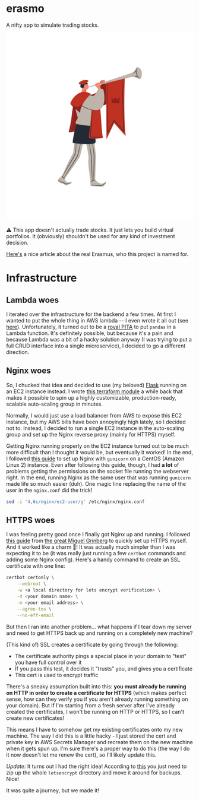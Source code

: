 # erasmo

A nifty app to simulate trading stocks.

![logo](./frontend/src/imgs/transparentNoText.png)

:warning: This app doesn't actually trade stocks. It just lets you build virtual portfolios. It (obviously) shouldn't be used for any kind of investment decision.

[Here's](https://www.economist.com/christmas-specials/2020/12/19/erasmuss-teachings-are-still-pertinent-today) a nice article about the real Erasmus, who this project is named for.


# Infrastructure

## Lambda woes

I iterated over the infrastructure for the backend a few times. At first I wanted to put the whole thing in AWS lambda -- I even wrote it all out (see [here](https://github.com/zack-klein/erasmo/blob/4f2c5bda0a41510a7af3c63aaded420b1d006d9e/backend/handler.py)). Unfortunately, it turned out to be a [royal PITA](https://stackoverflow.com/questions/53824556/how-to-install-numpy-and-pandas-for-aws-lambdas) to put `pandas` in a Lambda function. It's definitely possible, but because it's a pain and because Lambda was a bit of a hacky solution anyway (I was trying to put a full CRUD interface into a single microservice), I decided to go a different direction.

## Nginx woes

So, I chucked that idea and decided to use (my beloved) [Flask](https://flask.palletsprojects.com/en/1.1.x/) running on an EC2 instance instead. I wrote [this terraform module](https://github.com/zack-klein/ec2-instance) a while back that makes it possible to spin up a highly customizable, production-ready, scalable auto-scaling group in minutes. 

Normally, I would just use a load balancer from AWS to expose this EC2 instance, but my AWS bills have been annoyingly high lately, so I decided not to. Instead, I decided to run a single EC2 instance in the auto-scaling group and set up the Nginx reverse proxy (mainly for HTTPS) myself. 

Getting Nginx running properly on the EC2 instance turned out to be much more difficult than I thought it would be, but eventually it worked! In the end, I followed [this guide](https://www.digitalocean.com/community/tutorials/how-to-serve-flask-applications-with-gunicorn-and-nginx-on-centos-7) to set up Nginx with `gunicorn` on a CentOS (Amazon Linux 2) instance. Even after following this guide, though, I had **a lot** of problems getting the permissions on the socket file running the webserver right.  In the end, running Nginx as the same user that was running `gunicorn` made life so much easier (duh).  One magic line replacing the name of the user in the `nginx.conf` did the trick!

```bash
sed -i '4,6s/nginx/ec2-user/g' /etc/nginx/nginx.conf
```

## HTTPS woes

I was feeling pretty good once I finally got Nginx up and running. I followed [this guide](https://blog.miguelgrinberg.com/post/running-your-flask-application-over-https) from [the great Miguel Grinberg](https://blog.miguelgrinberg.com/) to quickly set up HTTPS myself. And it worked like a charm :partying_face:! It was actually much simpler than I was expecting it to be (it was really just running a few `certbot` commands and adding some Nginx config).  Here's a handy command to create an SSL certificate with one line:

```bash
certbot certonly \
	--webroot \
	-w <a local directory for lets encrypt verification> \
	-d <your domain name> \
	-m <your email address> \
	--agree-tos \
	--no-eff-email
```

But then I ran into another problem... what happens if I tear down my server and need to get HTTPS back up and running on a completely new machine?

(This kind of) SSL creates a certificate by going through the following:

- The certificate authority pings a special place in your domain to "test" you have full control over it
- If you pass this test, it decides it "trusts" you, and gives you a certificate
- This cert is used to encrypt traffic

There's a sneaky assumption built into this: **you must already be running on HTTP in order to create a certificate for HTTPS** (which makes perfect sense, how can they verify you if you aren't already running something on your domain). But if I'm starting from a fresh server after I've already created the certificates, I won't be running on HTTP or HTTPS, so I can't create new certificates!

This means I have to somehow get my existing certificates onto my new machine. The way I did this is a little hacky - I just stored the cert and private key in AWS Secrets Manager and recreate them on the new machine when it gets spun up. I'm sure there's a proper way to do this (the way I do it now doesn't let me renew the cert), so I'll likely update this.

*Update:* It turns out I had the right idea! According to [this](https://community.letsencrypt.org/t/move-to-another-server/77985/6) you just need to zip up the whole `letsencrypt` directory and move it around for backups. Nice!

It was quite a journey, but we made it!